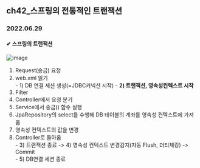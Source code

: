 ## ch42_스프링의 전통적인 트랜잭션
### 2022.06.29

#### ✔ 스프링의 트랜잭션
![image](https://user-images.githubusercontent.com/97611103/176370486-693bc7c0-71d9-4b23-b37e-0130deb52b0a.png)
  1. Request(송금) 요청
  2. web.xml 읽기<br>
	- 1) DB 연결 세션 생성(=JDBC커넥션 시작)
	- **2) 트랜잭션, 영속성컨텍스트 시작**
  3. Filter
  4. Controller에서 요청 분기
  5. Service에서 송금() 함수 실행
  6. JpaRepository의 select를 수행해 DB 테이블의 계좌를 영속성 컨텍스트에 가져옴
  7. 영속성 컨텍스트의 값을 변경
  8. Controller로 돌아옴<br>
	- 3) 트랜잭션 종료 -> 4) 영속성 컨텍스트 변경감지(자동 Flush, 더티체킹) -> Commit<br>
	- 5) DB연결 세션 종료